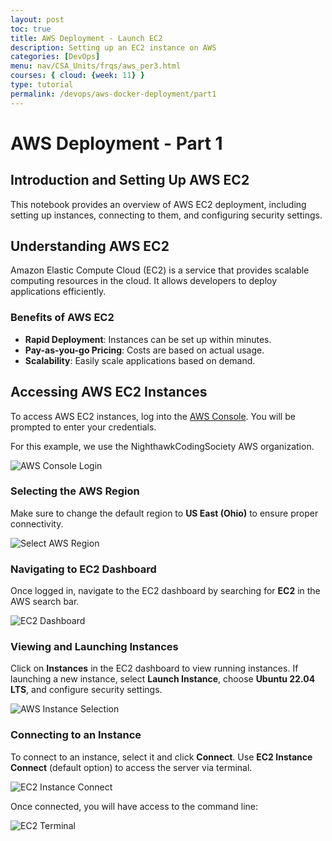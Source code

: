 ```yaml
---
layout: post
toc: true
title: AWS Deployment - Launch EC2 
description: Setting up an EC2 instance on AWS 
categories: [DevOps]
menu: nav/CSA_Units/frqs/aws_per3.html
courses: { cloud: {week: 11} }
type: tutorial
permalink: /devops/aws-docker-deployment/part1
---
```


# AWS Deployment - Part 1
## Introduction and Setting Up AWS EC2
This notebook provides an overview of AWS EC2 deployment, including setting up instances, connecting to them, and configuring security settings.

## Understanding AWS EC2
Amazon Elastic Compute Cloud (EC2) is a service that provides scalable computing resources in the cloud. It allows developers to deploy applications efficiently.

### Benefits of AWS EC2
- **Rapid Deployment**: Instances can be set up within minutes.
- **Pay-as-you-go Pricing**: Costs are based on actual usage.
- **Scalability**: Easily scale applications based on demand.

## Accessing AWS EC2 Instances
To access AWS EC2 instances, log into the [AWS Console](https://aws.amazon.com/console/). You will be prompted to enter your credentials.

For this example, we use the NighthawkCodingSociety AWS organization.

![AWS Console Login](https://rackets-assets.vercel.app/assets/deployment_lesson/Deployment_AWS_Page_1.png)

### Selecting the AWS Region
Make sure to change the default region to **US East (Ohio)** to ensure proper connectivity.

![Select AWS Region](https://rackets-assets.vercel.app/assets/deployment_lesson/Deployment_AWS_Page_4.png)

### Navigating to EC2 Dashboard
Once logged in, navigate to the EC2 dashboard by searching for **EC2** in the AWS search bar.

![EC2 Dashboard](https://rackets-assets.vercel.app/assets/deployment_lesson/Deployment_AWS_Page_5.png)

### Viewing and Launching Instances
Click on **Instances** in the EC2 dashboard to view running instances. If launching a new instance, select **Launch Instance**, choose **Ubuntu 22.04 LTS**, and configure security settings.

![AWS Instance Selection](https://rackets-assets.vercel.app/assets/deployment_lesson/Deployment_AWS_Page_7.png)

### Connecting to an Instance
To connect to an instance, select it and click **Connect**. Use **EC2 Instance Connect** (default option) to access the server via terminal.

![EC2 Instance Connect](https://rackets-assets.vercel.app/assets/deployment_lesson/Deployment_AWS_Page_8.png)

Once connected, you will have access to the command line:

![EC2 Terminal](https://rackets-assets.vercel.app/assets/deployment_lesson/Deployment_AWS_Page_9.png)
